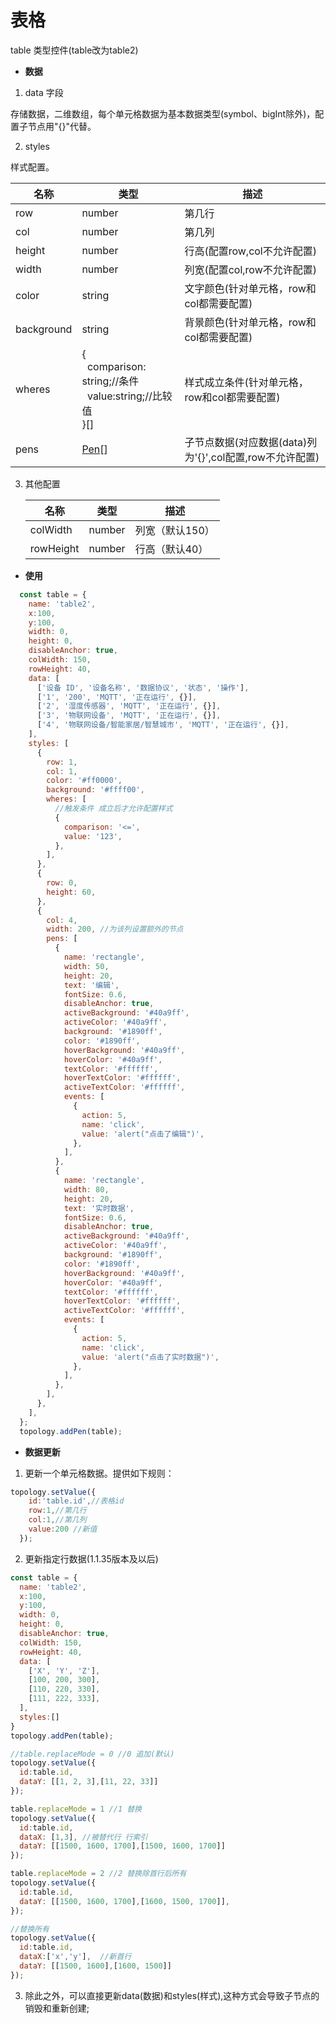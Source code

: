 # 表格

table 类型控件(table改为table2)

- **数据**

1. data 字段

  存储数据，二维数组，每个单元格数据为基本数据类型(symbol、bigInt除外)，配置子节点用"{}"代替。

2. styles

  样式配置。

   | 名称   | 类型                 | 描述   |
   | ------ | -------------------- | ------ |
   | row    | number               | 第几行 |
   | col    | number               | 第几列 |
   | height | number               | 行高(配置row,col不允许配置)   |
   | width  | number               | 列宽(配置col,row不允许配置)   |
   | color  | string               | 文字颜色(针对单元格，row和col都需要配置)   |
   | background  | string               | 背景颜色(针对单元格，row和col都需要配置)   |
   | wheres | {<br/>&nbsp;&nbsp;comparison: string;//条件<br/>&nbsp;&nbsp;value:string;//比较值<br/>}[]   | 样式成立条件(针对单元格，row和col都需要配置)          |
   | pens       | [Pen](./pen)[] | 子节点数据(对应数据(data)列为'{}',col配置,row不允许配置) |

3. 其他配置

   | 名称      | 类型   | 描述            |
   | --------- | ------ | --------------- |
   | colWidth  | number | 列宽（默认150） |
   | rowHeight | number | 行高（默认40）  |


- **使用**

```js
  const table = {
    name: 'table2',
    x:100,
    y:100,
    width: 0,
    height: 0,
    disableAnchor: true,
    colWidth: 150,
    rowHeight: 40,
    data: [
      ['设备 ID', '设备名称', '数据协议', '状态', '操作'],
      ['1', '200', 'MQTT', '正在运行', {}],
      ['2', '湿度传感器', 'MQTT', '正在运行', {}],
      ['3', '物联网设备', 'MQTT', '正在运行', {}],
      ['4', '物联网设备/智能家居/智慧城市', 'MQTT', '正在运行', {}],
    ],
    styles: [
      {
        row: 1,
        col: 1,
        color: '#ff0000',
        background: '#ffff00',
        wheres: [
          //触发条件 成立后才允许配置样式
          {
            comparison: '<=',
            value: '123',
          },
        ],
      },
      {
        row: 0,
        height: 60,
      },
      {
        col: 4,
        width: 200, //为该列设置额外的节点
        pens: [
          {
            name: 'rectangle',
            width: 50,
            height: 20,
            text: '编辑',
            fontSize: 0.6,
            disableAnchor: true,
            activeBackground: '#40a9ff',
            activeColor: '#40a9ff',
            background: '#1890ff',
            color: '#1890ff',
            hoverBackground: '#40a9ff',
            hoverColor: '#40a9ff',
            textColor: '#ffffff',
            hoverTextColor: '#ffffff',
            activeTextColor: '#ffffff',
            events: [
              {
                action: 5,
                name: 'click',
                value: 'alert("点击了编辑")',
              },
            ],
          },
          {
            name: 'rectangle',
            width: 80,
            height: 20,
            text: '实时数据',
            fontSize: 0.6,
            disableAnchor: true,
            activeBackground: '#40a9ff',
            activeColor: '#40a9ff',
            background: '#1890ff',
            color: '#1890ff',
            hoverBackground: '#40a9ff',
            hoverColor: '#40a9ff',
            textColor: '#ffffff',
            hoverTextColor: '#ffffff',
            activeTextColor: '#ffffff',
            events: [
              {
                action: 5,
                name: 'click',
                value: 'alert("点击了实时数据")',
              },
            ],
          },
        ],
      },
    ],
  };
  topology.addPen(table);
```


- **数据更新**

1. 更新一个单元格数据。提供如下规则：

```js
topology.setValue({
    id:'table.id',//表格id
    row:1,//第几行
    col:1,//第几列
    value:200 //新值
  });
```

2. 更新指定行数据(1.1.35版本及以后)

```js
const table = {
  name: 'table2',
  x:100,
  y:100,
  width: 0,
  height: 0,
  disableAnchor: true,
  colWidth: 150,
  rowHeight: 40,
  data: [
    ['X', 'Y', 'Z'],
    [100, 200, 300],
    [110, 220, 330],
    [111, 222, 333],
  ],
  styles:[]
}
topology.addPen(table);

//table.replaceMode = 0 //0 追加(默认)
topology.setValue({
  id:table.id, 
  dataY: [[1, 2, 3],[11, 22, 33]]
});

table.replaceMode = 1 //1 替换
topology.setValue({
  id:table.id, 
  dataX: [1,3], //被替代行 行索引
  dataY: [[1500, 1600, 1700],[1500, 1600, 1700]]
});

table.replaceMode = 2 //2 替换除首行后所有
topology.setValue({
  id:table.id,
  dataY: [[1500, 1600, 1700],[1600, 1500, 1700]],
});

//替换所有
topology.setValue({
  id:table.id,
  dataX:['x','y'],  //新首行
  dataY: [[1500, 1600],[1600, 1500]]
});
```

3. 除此之外，可以直接更新data(数据)和styles(样式),这种方式会导致子节点的销毁和重新创建;

